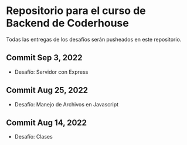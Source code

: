 # Repositorio para el curso de Backend de Coderhouse

Todas las entregas de los desafíos serán pusheados en este repositorio.

## Commit Sep 3, 2022
- Desafío: Servidor con Express

## Commit Aug 25, 2022
- Desafío: Manejo de Archivos en Javascript

## Commit Aug 14, 2022
- Desafío: Clases
